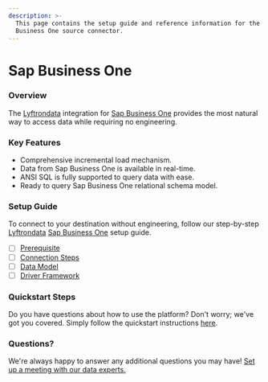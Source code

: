 ```yaml
---
description: >-
  This page contains the setup guide and reference information for the Sap
  Business One source connector.
---
```


# Sap Business One

### Overview

The [Lyftrondata](https://www.lyftrondata.com/) integration for [Sap Business One](None/) provides the most natural way to access data while requiring no engineering.

### Key Features

* Comprehensive incremental load mechanism.
* Data from Sap Business One is available in real-time.
* ANSI SQL is fully supported to query data with ease.
* Ready to query Sap Business One relational schema model.

### Setup Guide

To connect to your destination without engineering, follow our step-by-step [Lyftrondata](https://www.lyftrondata.com/) [Sap Business One](None/) setup guide.

* [ ] [Prerequisite](prerequisite.md)
* [ ] [Connection Steps](connection-steps.md)
* [ ] [Data Model](data-model/erd.md)
* [ ] [Driver Framework](driver-framework/)

### Quickstart Steps

Do you have questions about how to use the platform? Don't worry; we've got you covered. Simply follow the quickstart instructions [here](../../).

### Questions? <a href="#questions" id="questions"></a>

We're always happy to answer any additional questions you may have! [Set up a meeting with our data experts.](https://www.lyftrondata.com/book-a-meeting/)
